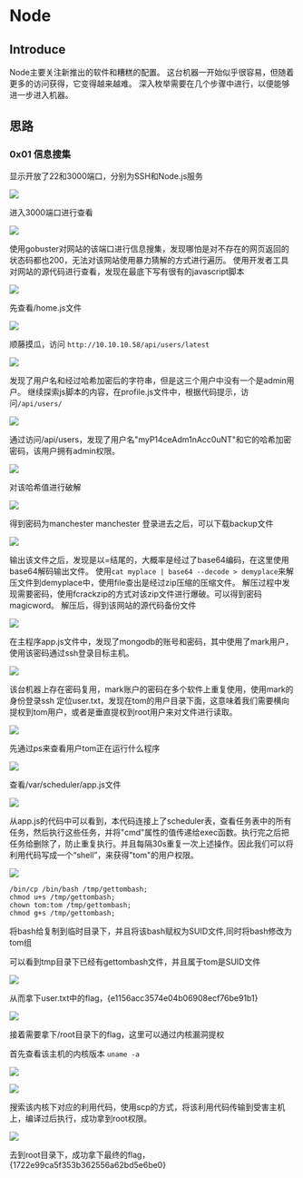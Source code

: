 # Node

## Introduce
Node主要关注新推出的软件和糟糕的配置。 这台机器一开始似乎很容易，但随着更多的访问获得，它变得越来越难。 深入枚举需要在几个步骤中进行，以便能够进一步进入机器。


## 思路
### 0x01 信息搜集

显示开放了22和3000端口，分别为SSH和Node.js服务

![](images/Node/Node_2.png)

进入3000端口进行查看

![](images/Node/Node_1.png)

使用gobuster对网站的该端口进行信息搜集，发现哪怕是对不存在的网页返回的状态码都也200，无法对该网站使用暴力猜解的方式进行遍历。
使用开发者工具对网站的源代码进行查看，发现在最底下写有很有的javascript脚本

![](images/Node/Node_3.png)

先查看/home.js文件

![](images/Node/Node_5.png)

顺藤摸瓜，访问 `http://10.10.10.58/api/users/latest`

![](images/Node/Node_6.png)

发现了用户名和经过哈希加密后的字符串，但是这三个用户中没有一个是admin用户。
继续探索js脚本的内容，在profile.js文件中，根据代码提示，访问`/api/users/`

![](images/Node/Node_7.png)

通过访问/api/users，发现了用户名"myP14ceAdm1nAcc0uNT"和它的哈希加密密码，该用户拥有admin权限。

![](images/Node/Node_8.png)

对该哈希值进行破解

![](images/Node/Node_9.png)

得到密码为manchester    manchester
登录进去之后，可以下载backup文件

![](images/Node/Node_11.png)

输出该文件之后，发现是以=结尾的，大概率是经过了base64编码，在这里使用base64解码输出文件。
使用`cat myplace | base64 --decode > demyplace`来解压文件到demyplace中，使用file查出是经过zip压缩的压缩文件。
解压过程中发现需要密码，使用fcrackzip的方式对该zip文件进行爆破。可以得到密码magicword。
解压后，得到该网站的源代码备份文件

![](images/Node/Node_13.png)

在主程序app.js文件中，发现了mongodb的账号和密码，其中使用了mark用户，使用该密码通过ssh登录目标主机。

![](images/Node/Node_14.png)


该台机器上存在密码复用，mark账户的密码在多个软件上重复使用，使用mark的身份登录ssh
定位user.txt，发现在tom的用户目录下面，这意味着我们需要横向提权到tom用户，或者是垂直提权到root用户来对文件进行读取。

![](images/Node/Node_10.png)

先通过ps来查看用户tom正在运行什么程序

![](images/Node/Node_15.png)

查看/var/scheduler/app.js文件

![](images/Node/Node_16.png)

从app.js的代码中可以看到，本代码连接上了scheduler表，查看任务表中的所有任务，然后执行这些任务，并将"cmd"属性的值传递给exec函数。执行完之后把任务给删除了，防止重复执行。并且每隔30s重复一次上述操作。因此我们可以将利用代码写成一个“shell”，来获得"tom"的用户权限。

![](images/Node/Node_17.png)

```
/bin/cp /bin/bash /tmp/gettombash;
chmod u+s /tmp/gettombash;
chown tom:tom /tmp/gettombash;
chmod g+s /tmp/gettombash;
```

将bash给复制到临时目录下，并且将该bash赋权为SUID文件,同时将bash修改为tom组


可以看到tmp目录下已经有gettombash文件，并且属于tom是SUID文件

![](images/Node/Node_20.png)

从而拿下user.txt中的flag，{e1156acc3574e04b06908ecf76be91b1}

![](images/Node/Node_21.png)

接着需要拿下/root目录下的flag，这里可以通过内核漏洞提权

首先查看该主机的内核版本 `uname -a`

![](images/Node/Node_22.png)

![](images/Node/Node_23.png)

搜索该内核下对应的利用代码，使用scp的方式，将该利用代码传输到受害主机上，编译过后执行，成功拿到root权限。

![](images/Node/Node_24.png)

去到root目录下，成功拿下最终的flag，{1722e99ca5f353b362556a62bd5e6be0}